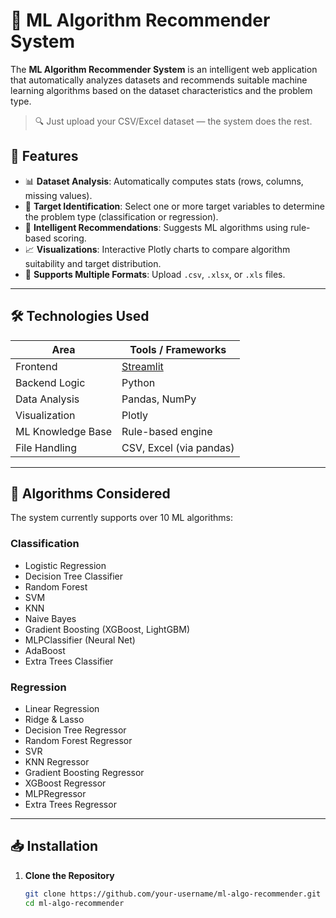 # 🤖 ML Algorithm Recommender System

The **ML Algorithm Recommender System** is an intelligent web application that automatically analyzes datasets and recommends suitable machine learning algorithms based on the dataset characteristics and the problem type.

> 🔍 Just upload your CSV/Excel dataset — the system does the rest.

## 🚀 Features

- 📊 **Dataset Analysis**: Automatically computes stats (rows, columns, missing values).
- 🎯 **Target Identification**: Select one or more target variables to determine the problem type (classification or regression).
- 🧠 **Intelligent Recommendations**: Suggests ML algorithms using rule-based scoring.
- 📈 **Visualizations**: Interactive Plotly charts to compare algorithm suitability and target distribution.
- 🔄 **Supports Multiple Formats**: Upload `.csv`, `.xlsx`, or `.xls` files.

---

## 🛠️ Technologies Used

| Area | Tools / Frameworks |
|------|---------------------|
| Frontend | [Streamlit](https://streamlit.io) |
| Backend Logic | Python |
| Data Analysis | Pandas, NumPy |
| Visualization | Plotly |
| ML Knowledge Base | Rule-based engine |
| File Handling | CSV, Excel (via pandas) |

---

## 🧠 Algorithms Considered

The system currently supports over 10 ML algorithms:

### Classification
- Logistic Regression
- Decision Tree Classifier
- Random Forest
- SVM
- KNN
- Naive Bayes
- Gradient Boosting (XGBoost, LightGBM)
- MLPClassifier (Neural Net)
- AdaBoost
- Extra Trees Classifier

### Regression
- Linear Regression
- Ridge & Lasso
- Decision Tree Regressor
- Random Forest Regressor
- SVR
- KNN Regressor
- Gradient Boosting Regressor
- XGBoost Regressor
- MLPRegressor
- Extra Trees Regressor

---

## 📥 Installation

1. **Clone the Repository**
   ```bash
   git clone https://github.com/your-username/ml-algo-recommender.git
   cd ml-algo-recommender
